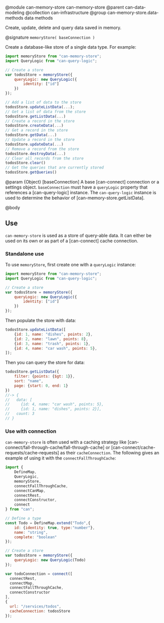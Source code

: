 @module can-memory-store can-memory-store
@parent can-data-modeling
@collection can-infrastructure
@group can-memory-store.data-methods data methods

Create, update, delete and query data saved in memory.

@signature `memoryStore( baseConnection )`

Create a database-like store of a single data type. For example:

```js
import memoryStore from "can-memory-store";
import QueryLogic from "can-query-logic";

// Create a store
var todosStore = memoryStore({
    queryLogic: new QueryLogic({
        identity: ["id"]
    })
});

// Add a list of data to the store
todosStore.updateListData(...);
// Get a list of data from the store
todosStore.getListData(...)
// Create a record in the store
todosStore.createData(...)
// Get a record in the store
todosStore.getData(...)
// Update a record in the store
todosStore.updateData(...)
// Remove a record from the store
todosStore.destroyData(...)
// Clear all records from the store
todosStore.clear()
// Get the queries that are currently stored
todosStore.getQueries()
```

@param {Object} [baseConnection] A base [can-connect] connection or a settings object. `baseConnection`
  must have a `queryLogic` property that references a [can-query-logic] instance. The `can-query-logic`
  instance is used to determine the behavior of [can-memory-store.getListData].


@body

## Use

`can-memory-store` is used as a store of query-able data.  It can either be used on its own or
as part of a [can-connect] cache connection.

### Standalone use

To use `memoryStore`, first create one with a `queryLogic` instance:

```js
import memoryStore from "can-memory-store";
import QueryLogic from "can-query-logic";

// Create a store
var todosStore = memoryStore({
    queryLogic: new QueryLogic({
        identity: ["id"]
    })
});
```

Then populate the store with data:

```js
todosStore.updateListData([
    {id: 1, name: "dishes", points: 2},
    {id: 2, name: "lawn", points: 8},
    {id: 3, name: "trash", points: 1},
    {id: 4, name: "car wash", points: 5},
]);
```

Then you can query the store for data:

```js
todosStore.getListData({
    filter: {points: {$gt: 1}},
    sort: "name",
    page: {start: 0, end: 1}
})
//-> {
//   data: [
//     {id: 4, name: "car wash", points: 5},
//     {id: 1, name: "dishes", points: 2}],
//   count: 3
// }
```

### Use with connection


`can-memory-store` is often used with a caching strategy like [can-connect/fall-through-cache/fall-through-cache] or
[can-connect/cache-requests/cache-requests] as their
`cacheConnection`. The following gives an example of using it with the
`connectFallThroughCache`:

```js
import {
    DefineMap,
    QueryLogic,
    memoryStore,
    connectFallThroughCache,
    connectCanMap,
    connectRest,
    connectConstructor,
    connect
} from "can";

// Define a type
const Todo = DefineMap.extend("Todo",{
    id: {identity: true, type:"number"},
    name: "string",
    complete: "boolean"
});

// Create a store
var todosStore = memoryStore({
    queryLogic: new QueryLogic(Todo)
});

var todoConnection = connect([
  connectRest,
  connectMap,
  connectFallThroughCache,
  connectConstructor
],
{
  url: "/services/todos",
  cacheConnection: todosStore
});
```
